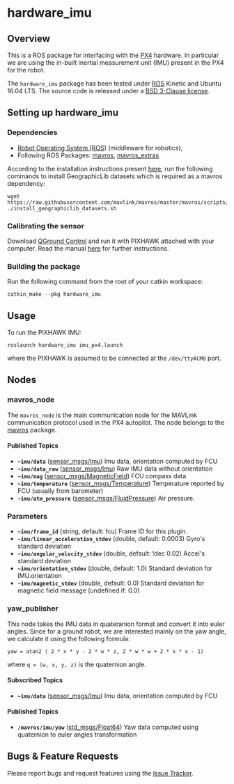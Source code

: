 # hardware_imu

## Overview
This is a ROS package for interfacing with the [PX4](http://px4.io/) hardware. In particular we are using the in-built inertial measurement unit (IMU) present in the PX4 for the robot.

The `hardware_imu` package has been tested under [ROS](http://www.ros.org) Kinetic and Ubuntu 16.04 LTS. The source code is released under a [BSD 3-Clause license](LICENSE.md).


## Setting up hardware_imu

### Dependencies

- [Robot Operating System (ROS)](http://wiki.ros.org) (middleware for robotics),
- Following ROS Packages: [mavros](http://wiki.ros.org/mavros), [mavros_extras](http://wiki.ros.org/mavros_extras)

According to the installation instructions present [here](https://github.com/mavlink/mavros/blob/master/mavros/README.md#binary-installation-deb), run the following commands to install GeographicLib datasets which is required as a mavros dependency:
```
wget https://raw.githubusercontent.com/mavlink/mavros/master/mavros/scripts/install_geographiclib_datasets.sh
./install_geographiclib_datasets.sh
```

### Calibrating the sensor

Download [QGround Control](https://docs.qgroundcontrol.com/en/getting_started/download_and_install.html) and run it with PIXHAWK attached with your computer. Read the manual [here](https://docs.qgroundcontrol.com/en/SetupView/Sensors.html) for further instructions.

### Building the package
Run the following command from the root of your catkin workspace:
```
catkin_make --pkg hardware_imu
```

## Usage
To run the PIXHAWK IMU:
```
roslaunch hardware_imu imu_px4.launch
```
where the PIXHAWK is assumed to be connected at the `/dev/ttyACM0` port.

## Nodes

### mavros_node

The `mavros_node` is the main communication node for the MAVLink communication protocol used in the PX4 autopilot. The node belongs to the [mavros](http://wiki.ros.org/mavros) package.

#### Published Topics

* **`~imu/data`** ([sensor_msgs/Imu])
  Imu data, orientation computed by FCU
* **`~imu/data_raw`** ([sensor_msgs/Imu])
  Raw IMU data without orientation
* **`~imu/mag`** ([sensor_msgs/MagneticField])
  FCU compass data
* **`~imu/temperature`** ([sensor_msgs/Temperature])
  Temperature reported by FCU (usually from barometer)
* **`~imu/atm_pressure`** ([sensor_msgs/FluidPressure])
  Air pressure.

### Parameters
* **`~imu/frame_id`** (string, default: fcu)
  Frame ID for this plugin.
* **`~imu/linear_acceleration_stdev`** (double, default: 0.0003)
  Gyro's standard deviation
* **`~imu/angular_velocity_stdev`** (double, default: !dec 0.02)
  Accel's standard deviation
* **`~imu/orientation_stdev`** (double, default: 1.0)
  Standard deviation for IMU.orientation
* **`~imu/magnetic_stdev`** (double, default: 0.0)
  Standard deviation for magnetic field message (undefined if: 0.0)

### yaw_publisher

This node takes the IMU data in quateranion format and convert it into euler angles. Since for a ground robot, we are interested mainly on the yaw angle, we calculate it using the following formula:
```
yaw = atan2 ( 2 * x * y - 2 * w * z, 2 * w * w + 2 * x * x - 1)
```
where `q = (w, x, y, z)` is the quaternion angle.

#### Subscribed Topics

* **`~imu/data`** ([sensor_msgs/Imu])
  Imu data, orientation computed by FCU

#### Published Topics

* **`/mavros/imu/yaw`** ([std_msgs/Float64])
  Yaw data computed using quaternion to euler angles transformation

## Bugs & Feature Requests

Please report bugs and request features using the [Issue Tracker](https://github.com/AUV-IITK/fourtran/issues).

[sensor_msgs/Imu]: http://docs.ros.org/api/sensor_msgs/html/msg/Imu.html
[sensor_msgs/MagneticField]: http://docs.ros.org/api/sensor_msgs/html/msg/MagneticField.html
[sensor_msgs/FluidPressure]: http://docs.ros.org/api/sensor_msgs/html/msg/FluidPressure.html
[sensor_msgs/Temperature]: http://docs.ros.org/api/sensor_msgs/html/msg/Temperature.html
[std_msgs/Float64]: http://docs.ros.org/lunar/api/std_msgs/html/msg/Float64.html
